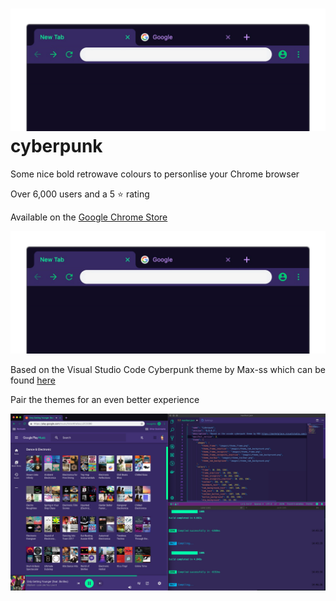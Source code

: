 # ![banner](https://github.com/anpaopao/cyberpunk/blob/master/marquee.png "icon") cyberpunk

Some nice bold retrowave colours to personlise your Chrome browser

Over 6,000 users and a 5 ⭐ rating

Available on the [Google Chrome Store](https://chrome.google.com/webstore/detail/cyberpunk/ekkfihjmcoeplagmladakeignpdaecmc "The Theme's Page in the Chrome Store")

![demo image](https://github.com/anpaopao/cyberpunk/blob/master/marquee.png "theme demo")

Based on the Visual Studio Code Cyberpunk theme by Max-ss which can be found [here](https://marketplace.visualstudio.com/items?itemName=max-SS.cyberpunk "vscode store")

Pair the themes for an even better experience

![desktop screen capture](https://github.com/anpaopao/cyberpunk/blob/master/purple.png "desktop screen capture")